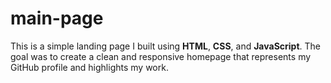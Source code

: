 # main-page

This is a simple landing page I built using **HTML**, **CSS**, and **JavaScript**. The goal was to create a clean and responsive homepage that represents my GitHub profile and highlights my work.
